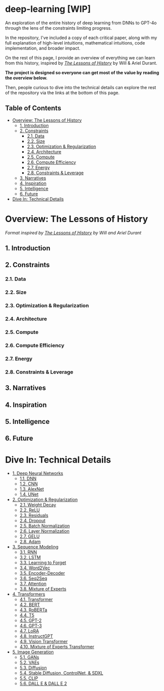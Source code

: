 # deep-learning [WIP]

An exploration of the entire history of deep learning from DNNs to GPT-4o through the lens of the constraints limiting progress.

In the repository, I've included a copy of each critical paper, along with my full explanation of high-level intuitions, mathematical intuitions, code implementation, and broader impact.

On the rest of this page, I provide an overview of everything we can learn from this history, inspired by [_The Lessons of History_](https://www.amazon.com/Lessons-History-Will-Durant/dp/143914995X) by Will & Ariel Durant.

**The project is designed so everyone can get most of the value by reading the overview below.**

Then, people curious to dive into the technical details can explore the rest of the repository via the links at the bottom of this page.

## Table of Contents

- [Overview: The Lessons of History](#overview-the-lessons-of-history)
  - [1. Introduction](#1-introduction)
  - [2. Constraints](#2-constraints)
    - [2.1. Data](#21-data)
    - [2.2. Size](#22-size)
    - [2.3. Optimization & Regularization](#23-optimization--regularization)
    - [2.4. Architecture](#24-architecture)
    - [2.5. Compute](#25-compute)
    - [2.6. Compute Efficiency](#26-compute-efficiency)
    - [2.7. Energy](#27-energy)
    - [2.8. Constraints & Leverage](#28-constraints--leverage)
  - [3. Narratives](#3-narratives)
  - [4. Inspiration](#4-inspiration)
  - [5. Intelligence](#5-intelligence)
  - [6. Future](#6-future)
- [Dive In: Technical Details](#part-2-the-arrow-of-progress)

# Overview: The Lessons of History

_Format inspired by [The Lessons of History](https://www.amazon.com/Lessons-History-Will-Durant/dp/143914995X) by Will and Ariel Durant_

## 1. Introduction

## 2. Constraints

### 2.1. Data

### 2.2. Size

### 2.3. Optimization & Regularization

### 2.4. Architecture

### 2.5. Compute

### 2.6. Compute Efficiency

### 2.7. Energy

### 2.8. Constraints & Leverage

## 3. Narratives

## 4. Inspiration

## 5. Intelligence

## 6. Future

# Dive In: Technical Details

- [1. Deep Neural Networks](/01-deep-neural-networks/)
  - [1.1. DNN](/01-deep-neural-networks/01-dnn/)
  - [1.2. CNN](/01-deep-neural-networks/02-cnn/)
  - [1.3. AlexNet](/01-deep-neural-networks/03-alex-net/)
  - [1.4. UNet](/01-deep-neural-networks/04-u-net/)
- [2. Optimization & Regularization](/02-optimization-and-regularization/)
  - [2.1. Weight Decay](/02-optimization-and-regularization/01-weight-decay/)
  - [2.2. ReLU](/02-optimization-and-regularization/02-relu/)
  - [2.3. Residuals](/02-optimization-and-regularization/03-residuals/)
  - [2.4. Dropout](/02-optimization-and-regularization/04-dropout/)
  - [2.5. Batch Normalization](/02-optimization-and-regularization/05-batch-norm/)
  - [2.6. Layer Normalization](/02-optimization-and-regularization/06-layer-norm/)
  - [2.7. GELU](/02-optimization-and-regularization/07-gelu/)
  - [2.8. Adam](/02-optimization-and-regularization/08-adam/)
- [3. Sequence Modeling](/03-sequence-modeling/)
  - [3.1. RNN](/03-sequence-modeling/01-rnn/)
  - [3.2. LSTM](/03-sequence-modeling/02-lstm/)
  - [3.3. Learning to Forget](/03-sequence-modeling/03-learning-to-forget/)
  - [3.4. Word2Vec](/03-sequence-modeling/04-word2vec/)
  - [3.5. Encoder-Decoder](/03-sequence-modeling/05-encoder-decoder/)
  - [3.6. Seq2Seq](/03-sequence-modeling/06-seq2seq/)
  - [3.7. Attention](/03-sequence-modeling/07-attention/)
  - [3.8. Mixture of Experts](/03-sequence-modeling/08-mixture-of-experts/)
- [4. Transformers](/04-transformers/)
  - [4.1. Transformer](/04-transformers/01-transformer/)
  - [4.2. BERT](/04-transformers/02-bert/)
  - [4.3. RoBERTa](/04-transformers/03-roberta/)
  - [4.4. T5](/04-transformers/04-t5/)
  - [4.5. GPT-2](/04-transformers/05-gpt-2/)
  - [4.6. GPT-3](/04-transformers/06-gpt-3/)
  - [4.7. LoRA](/04-transformers/07-lora/)
  - [4.8. InstructGPT](/04-transformers/08-instruct-gpt/)
  - [4.9. Vision Transformer](/04-transformers/09-vision-transformer/)
  - [4.10. Mixture of Experts Transformer](/04-transformers/10-moe-transformer/)
- [5. Image Generation](/05-image-generation/)
  - [5.1. GANs](/05-image-generation/01-gan/)
  - [5.2. VAEs](/05-image-generation/02-vae/)
  - [5.3. Diffusion](/05-image-generation/03-diffusion/)
  - [5.4. Stable Diffusion, ControlNet, & SDXL](/05-image-generation/04-stable-diffusion/)
  - [5.5. CLIP](/05-image-generation/05-clip/)
  - [5.6. DALL E & DALL E 2](/05-image-generation/06-dall-e/)
